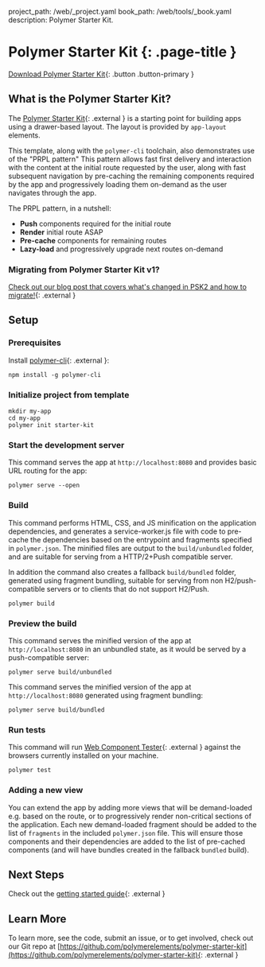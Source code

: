 project_path: /web/_project.yaml
book_path: /web/tools/_book.yaml
description: Polymer Starter Kit.

# Polymer Starter Kit {: .page-title }

[Download Polymer Starter Kit](https://github.com/polymerelements/polymer-starter-kit/releases){: .button .button-primary }

## What is the Polymer Starter Kit?

The [Polymer Starter Kit](https://github.com/PolymerElements/polymer-starter-kit){: .external }
is a starting point for building apps using a drawer-based layout. The layout 
is provided by `app-layout` elements.

This template, along with the `polymer-cli` toolchain, also demonstrates use
of the "PRPL pattern" This pattern allows fast first delivery and interaction with
the content at the initial route requested by the user, along with fast subsequent
navigation by pre-caching the remaining components required by the app and
progressively loading them on-demand as the user navigates through the app.

The PRPL pattern, in a nutshell:

* **Push** components required for the initial route
* **Render** initial route ASAP
* **Pre-cache** components for remaining routes
* **Lazy-load** and progressively upgrade next routes on-demand

### Migrating from Polymer Starter Kit v1?

[Check out our blog post that covers what's changed in PSK2 and how to migrate!](https://www.polymer-project.org/1.0/blog/2016-08-18-polymer-starter-kit-or-polymer-cli.html){: .external }

## Setup

### Prerequisites

Install [polymer-cli](https://github.com/Polymer/polymer-cli){: .external }:

    npm install -g polymer-cli

### Initialize project from template

    mkdir my-app
    cd my-app
    polymer init starter-kit

### Start the development server

This command serves the app at `http://localhost:8080` and provides basic URL
routing for the app:

    polymer serve --open


### Build

This command performs HTML, CSS, and JS minification on the application
dependencies, and generates a service-worker.js file with code to pre-cache the
dependencies based on the entrypoint and fragments specified in `polymer.json`.
The minified files are output to the `build/unbundled` folder, and are suitable
for serving from a HTTP/2+Push compatible server.

In addition the command also creates a fallback `build/bundled` folder,
generated using fragment bundling, suitable for serving from non
H2/push-compatible servers or to clients that do not support H2/Push.

    polymer build

### Preview the build

This command serves the minified version of the app at `http://localhost:8080`
in an unbundled state, as it would be served by a push-compatible server:

    polymer serve build/unbundled

This command serves the minified version of the app at `http://localhost:8080`
generated using fragment bundling:

    polymer serve build/bundled

### Run tests

This command will run
[Web Component Tester](https://github.com/Polymer/web-component-tester){: .external } against the
browsers currently installed on your machine.

    polymer test

### Adding a new view

You can extend the app by adding more views that will be demand-loaded
e.g. based on the route, or to progressively render non-critical sections
of the application.  Each new demand-loaded fragment should be added to the
list of `fragments` in the included `polymer.json` file.  This will ensure
those components and their dependencies are added to the list of pre-cached
components (and will have bundles created in the fallback `bundled` build).

## Next Steps

Check out the [getting started guide](https://www.polymer-project.org/1.0/start/toolbox/set-up){: .external }

## Learn More

To learn more, see the code, submit an issue, or to get involved, check out
our Git repo at [https://github.com/polymerelements/polymer-starter-kit](https://github.com/polymerelements/polymer-starter-kit){: .external }
